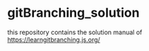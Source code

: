 # gitBranching_solution
this repository contains the solution manual of https://learngitbranching.js.org/
